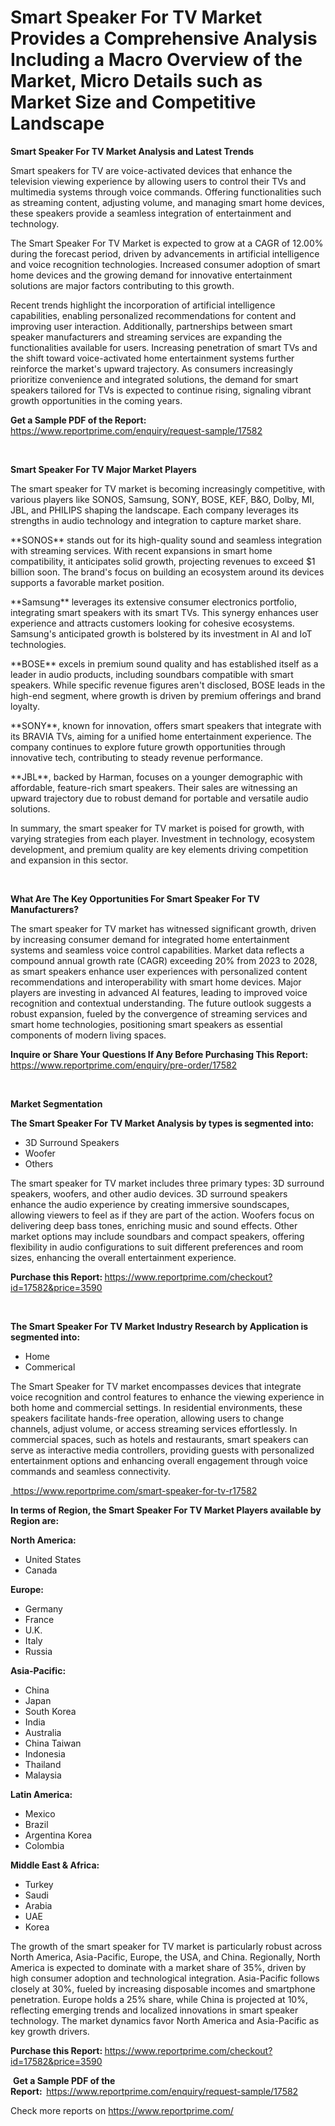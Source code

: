 <p><h1>Smart Speaker For TV Market Provides a Comprehensive Analysis Including a Macro Overview of the Market, Micro Details such as Market Size and Competitive Landscape</h1></p><p><strong>Smart Speaker For TV Market Analysis and Latest Trends</strong></p>
<p><p>Smart speakers for TV are voice-activated devices that enhance the television viewing experience by allowing users to control their TVs and multimedia systems through voice commands. Offering functionalities such as streaming content, adjusting volume, and managing smart home devices, these speakers provide a seamless integration of entertainment and technology.</p><p>The Smart Speaker For TV Market is expected to grow at a CAGR of 12.00% during the forecast period, driven by advancements in artificial intelligence and voice recognition technologies. Increased consumer adoption of smart home devices and the growing demand for innovative entertainment solutions are major factors contributing to this growth. </p><p>Recent trends highlight the incorporation of artificial intelligence capabilities, enabling personalized recommendations for content and improving user interaction. Additionally, partnerships between smart speaker manufacturers and streaming services are expanding the functionalities available for users. Increasing penetration of smart TVs and the shift toward voice-activated home entertainment systems further reinforce the market's upward trajectory. As consumers increasingly prioritize convenience and integrated solutions, the demand for smart speakers tailored for TVs is expected to continue rising, signaling vibrant growth opportunities in the coming years.</p></p>
<p><strong>Get a Sample PDF of the Report:&nbsp;</strong> <a href="https://www.reportprime.com/enquiry/request-sample/17582?utm_campaign=2655&utm_medium=2&utm_source=Github&utm_content=ia&utm_term=18032025&utm_id=smart-speaker-for-tv">https://www.reportprime.com/enquiry/request-sample/17582</a></p>
<p>&nbsp;</p>
<p><strong>Smart Speaker For TV Major Market Players</strong></p>
<p><p>The smart speaker for TV market is becoming increasingly competitive, with various players like SONOS, Samsung, SONY, BOSE, KEF, B&O, Dolby, MI, JBL, and PHILIPS shaping the landscape. Each company leverages its strengths in audio technology and integration to capture market share.</p><p>**SONOS** stands out for its high-quality sound and seamless integration with streaming services. With recent expansions in smart home compatibility, it anticipates solid growth, projecting revenues to exceed $1 billion soon. The brand's focus on building an ecosystem around its devices supports a favorable market position.</p><p>**Samsung** leverages its extensive consumer electronics portfolio, integrating smart speakers with its smart TVs. This synergy enhances user experience and attracts customers looking for cohesive ecosystems. Samsung's anticipated growth is bolstered by its investment in AI and IoT technologies.</p><p>**BOSE** excels in premium sound quality and has established itself as a leader in audio products, including soundbars compatible with smart speakers. While specific revenue figures aren't disclosed, BOSE leads in the high-end segment, where growth is driven by premium offerings and brand loyalty.</p><p>**SONY**, known for innovation, offers smart speakers that integrate with its BRAVIA TVs, aiming for a unified home entertainment experience. The company continues to explore future growth opportunities through innovative tech, contributing to steady revenue performance.</p><p>**JBL**, backed by Harman, focuses on a younger demographic with affordable, feature-rich smart speakers. Their sales are witnessing an upward trajectory due to robust demand for portable and versatile audio solutions.</p><p>In summary, the smart speaker for TV market is poised for growth, with varying strategies from each player. Investment in technology, ecosystem development, and premium quality are key elements driving competition and expansion in this sector.</p></p>
<p>&nbsp;</p>
<p><strong>What Are The Key Opportunities For Smart Speaker For TV Manufacturers?</strong></p>
<p><p>The smart speaker for TV market has witnessed significant growth, driven by increasing consumer demand for integrated home entertainment systems and seamless voice control capabilities. Market data reflects a compound annual growth rate (CAGR) exceeding 20% from 2023 to 2028, as smart speakers enhance user experiences with personalized content recommendations and interoperability with smart home devices. Major players are investing in advanced AI features, leading to improved voice recognition and contextual understanding. The future outlook suggests a robust expansion, fueled by the convergence of streaming services and smart home technologies, positioning smart speakers as essential components of modern living spaces.</p></p>
<p><strong>Inquire or Share Your Questions If Any Before Purchasing This Report:</strong> <a href="https://www.reportprime.com/enquiry/pre-order/17582?utm_campaign=2655&utm_medium=2&utm_source=Github&utm_content=ia&utm_term=18032025&utm_id=smart-speaker-for-tv">https://www.reportprime.com/enquiry/pre-order/17582</a></p>
<p>&nbsp;</p>
<p><strong>Market Segmentation</strong></p>
<p><strong>The Smart Speaker For TV Market Analysis by types is segmented into:</strong></p>
<p><ul><li>3D Surround Speakers</li><li>Woofer</li><li>Others</li></ul></p>
<p><p>The smart speaker for TV market includes three primary types: 3D surround speakers, woofers, and other audio devices. 3D surround speakers enhance the audio experience by creating immersive soundscapes, allowing viewers to feel as if they are part of the action. Woofers focus on delivering deep bass tones, enriching music and sound effects. Other market options may include soundbars and compact speakers, offering flexibility in audio configurations to suit different preferences and room sizes, enhancing the overall entertainment experience.</p></p>
<p><strong>Purchase this Report:&nbsp;</strong><a href="https://www.reportprime.com/checkout?id=17582&price=3590&utm_campaign=2655&utm_medium=2&utm_source=Github&utm_content=ia&utm_term=18032025&utm_id=smart-speaker-for-tv">https://www.reportprime.com/checkout?id=17582&price=3590</a></p>
<p>&nbsp;</p>
<p><strong>The Smart Speaker For TV Market Industry Research by Application is segmented into:</strong></p>
<p><ul><li>Home</li><li>Commerical</li></ul></p>
<p><p>The Smart Speaker for TV market encompasses devices that integrate voice recognition and control features to enhance the viewing experience in both home and commercial settings. In residential environments, these speakers facilitate hands-free operation, allowing users to change channels, adjust volume, or access streaming services effortlessly. In commercial spaces, such as hotels and restaurants, smart speakers can serve as interactive media controllers, providing guests with personalized entertainment options and enhancing overall engagement through voice commands and seamless connectivity.</p></p>
<p><a href="https://www.reportprime.com/smart-speaker-for-tv-r17582?utm_campaign=2655&utm_medium=2&utm_source=Github&utm_content=ia&utm_term=18032025&utm_id=smart-speaker-for-tv">&nbsp;https://www.reportprime.com/smart-speaker-for-tv-r17582</a></p>
<p><strong>In terms of Region, the Smart Speaker For TV Market Players available by Region are:</strong></p>
<p>
    <p> <strong> North America: </strong>
        <ul>
            <li>United States</li>
            <li>Canada</li>
        </ul>
        </p> 
    <p> <strong> Europe: </strong>
        <ul>
            <li>Germany</li>
            <li>France</li>
            <li>U.K.</li>
            <li>Italy</li>
            <li>Russia</li>
        </ul>
        </p> 
    <p> <strong> Asia-Pacific: </strong>
        <ul>
            <li>China</li>
            <li>Japan</li>
            <li>South Korea</li>
            <li>India</li>
            <li>Australia</li>
            <li>China Taiwan</li>
            <li>Indonesia</li>
            <li>Thailand</li>
            <li>Malaysia</li>
        </ul>
        </p> 
    <p> <strong> Latin America: </strong>
        <ul>
            <li>Mexico</li>
            <li>Brazil</li>
            <li>Argentina Korea</li>
            <li>Colombia</li>
        </ul>
        </p> 
    <p> <strong> Middle East & Africa: </strong>
        <ul>
            <li>Turkey</li>
            <li>Saudi</li>
            <li>Arabia</li>
            <li>UAE</li>
            <li>Korea</li>
        </ul>
    </p>
    </p>
<p><p>The growth of the smart speaker for TV market is particularly robust across North America, Asia-Pacific, Europe, the USA, and China. Regionally, North America is expected to dominate with a market share of 35%, driven by high consumer adoption and technological integration. Asia-Pacific follows closely at 30%, fueled by increasing disposable incomes and smartphone penetration. Europe holds a 25% share, while China is projected at 10%, reflecting emerging trends and localized innovations in smart speaker technology. The market dynamics favor North America and Asia-Pacific as key growth drivers.</p></p>
<p><strong>Purchase this Report: </strong><a href="https://www.reportprime.com/checkout?id=17582&price=3590&utm_campaign=2655&utm_medium=2&utm_source=Github&utm_content=ia&utm_term=18032025&utm_id=smart-speaker-for-tv">https://www.reportprime.com/checkout?id=17582&price=3590</a></p>
<p>&nbsp;<strong>Get a Sample PDF of the Report:&nbsp;&nbsp;</strong><a href="https://www.reportprime.com/enquiry/request-sample/17582?utm_campaign=2655&utm_medium=2&utm_source=Github&utm_content=ia&utm_term=18032025&utm_id=smart-speaker-for-tv">https://www.reportprime.com/enquiry/request-sample/17582</a></p>
<p><strong></strong></p>
<p>Check more reports on <a href="https://www.reportprime.com/?utm_campaign=2655&utm_medium=2&utm_source=Github&utm_content=ia&utm_term=18032025&utm_id=smart-speaker-for-tv">https://www.reportprime.com/</a></p>